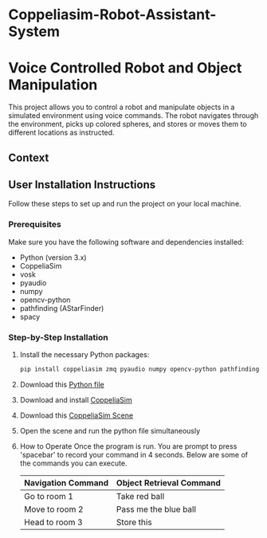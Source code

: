 # Coppeliasim-Robot-Assistant-System
# Voice Controlled Robot and Object Manipulation

This project allows you to control a robot and manipulate objects in a simulated environment using voice commands. The robot navigates through the environment, picks up colored spheres, and stores or moves them to different locations as instructed.

## Context


## User Installation Instructions

Follow these steps to set up and run the project on your local machine.

### Prerequisites

Make sure you have the following software and dependencies installed:

- Python (version 3.x)
- CoppeliaSim
- vosk
- pyaudio
- numpy
- opencv-python
- pathfinding (AStarFinder)
- spacy

### Step-by-Step Installation


1. Install the necessary Python packages:
   ```bash
   pip install coppeliasim zmq pyaudio numpy opencv-python pathfinding spacy
   ```
2. Download this [Python file](https://github.com/MasamManiss/Robot-Assistant-System/blob/main/Final.py)   
3. Download and install [CoppeliaSim](https://www.coppeliarobotics.com/)
   
4. Download this [CoppeliaSim Scene](https://github.com/MasamManiss/Robot-Assistant-System/blob/main/Final.ttt)
   
5. Open the scene and run the python file simultaneously
6. How to Operate
   Once the program is run. You are prompt to press 'spacebar' to record your command in 4 seconds. Below are some of the commands you can execute.

   | Navigation Command | Object Retrieval Command |
   |--------------------|--------------------------|
   | Go to room 1       | Take red ball            |
   | Move to room 2     | Pass me the blue ball    |
   | Head to room 3     | Store this               |

